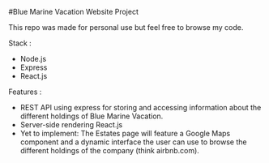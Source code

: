 #Blue Marine Vacation Website Project

This repo was made for personal use but feel free to browse my code.

Stack :
- Node.js
- Express
- React.js

Features :
- REST API using express for storing and accessing information about the different holdings of Blue Marine Vacation.
- Server-side rendering React.js
- Yet to implement: The Estates page will feature a Google Maps component and a dynamic interface the user can use to browse the different holdings of the company (think airbnb.com). 
